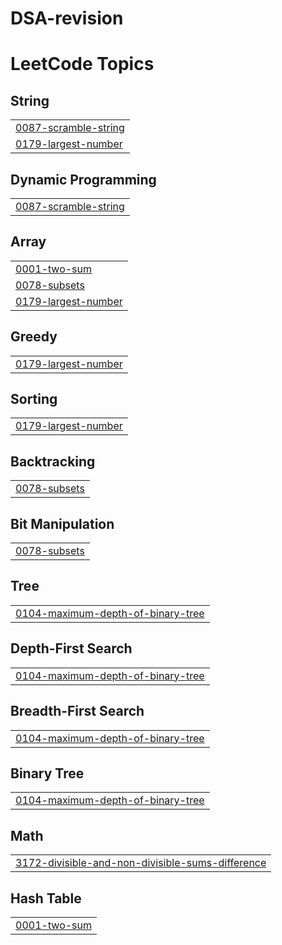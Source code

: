 # DSA-revision
<!---LeetCode Topics Start-->
# LeetCode Topics
## String
|  |
| ------- |
| [0087-scramble-string](https://github.com/stym-29/DSA-revision/tree/master/0087-scramble-string) |
| [0179-largest-number](https://github.com/stym-29/DSA-revision/tree/master/0179-largest-number) |
## Dynamic Programming
|  |
| ------- |
| [0087-scramble-string](https://github.com/stym-29/DSA-revision/tree/master/0087-scramble-string) |
## Array
|  |
| ------- |
| [0001-two-sum](https://github.com/stym-29/DSA-revision/tree/master/0001-two-sum) |
| [0078-subsets](https://github.com/stym-29/DSA-revision/tree/master/0078-subsets) |
| [0179-largest-number](https://github.com/stym-29/DSA-revision/tree/master/0179-largest-number) |
## Greedy
|  |
| ------- |
| [0179-largest-number](https://github.com/stym-29/DSA-revision/tree/master/0179-largest-number) |
## Sorting
|  |
| ------- |
| [0179-largest-number](https://github.com/stym-29/DSA-revision/tree/master/0179-largest-number) |
## Backtracking
|  |
| ------- |
| [0078-subsets](https://github.com/stym-29/DSA-revision/tree/master/0078-subsets) |
## Bit Manipulation
|  |
| ------- |
| [0078-subsets](https://github.com/stym-29/DSA-revision/tree/master/0078-subsets) |
## Tree
|  |
| ------- |
| [0104-maximum-depth-of-binary-tree](https://github.com/stym-29/DSA-revision/tree/master/0104-maximum-depth-of-binary-tree) |
## Depth-First Search
|  |
| ------- |
| [0104-maximum-depth-of-binary-tree](https://github.com/stym-29/DSA-revision/tree/master/0104-maximum-depth-of-binary-tree) |
## Breadth-First Search
|  |
| ------- |
| [0104-maximum-depth-of-binary-tree](https://github.com/stym-29/DSA-revision/tree/master/0104-maximum-depth-of-binary-tree) |
## Binary Tree
|  |
| ------- |
| [0104-maximum-depth-of-binary-tree](https://github.com/stym-29/DSA-revision/tree/master/0104-maximum-depth-of-binary-tree) |
## Math
|  |
| ------- |
| [3172-divisible-and-non-divisible-sums-difference](https://github.com/stym-29/DSA-revision/tree/master/3172-divisible-and-non-divisible-sums-difference) |
## Hash Table
|  |
| ------- |
| [0001-two-sum](https://github.com/stym-29/DSA-revision/tree/master/0001-two-sum) |
<!---LeetCode Topics End-->